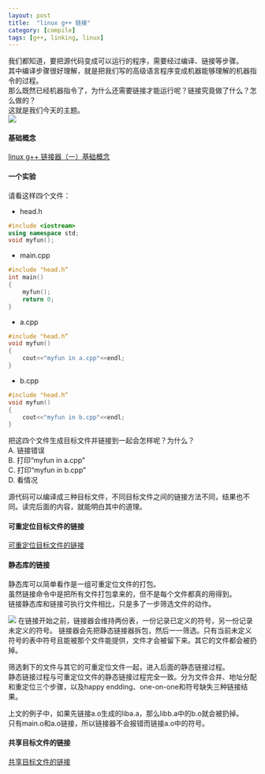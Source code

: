 ```yaml
---
layout: post
title:  "linux g++ 链接"
category: [compile]
tags: [g++, linking, linux]
---
```


我们都知道，要把源代码变成可以运行的程序，需要经过编译、链接等步骤。  
其中编译步骤很好理解，就是把我们写的高级语言程序变成机器能够理解的机器指令的过程。  
那么既然已经机器指令了，为什么还需要链接才能运行呢？链接究竟做了什么？怎么做的？  
这就是我们今天的主题。  
![](http://img.my.csdn.net/uploads/201607/25/1469431311_9533.jpg)

<!-- more -->

#### 基础概念

[ linux g++ 链接器（一）基础概念](http://windmissing.github.io/compile/2016-07/linux-g++-basic-conception.html)

#### 一个实验

请看这样四个文件：

 - head.h

```c++
#include <iostream>
using namespace std;
void myfun(); 
```

 - main.cpp

```c++
#include "head.h“
int main()
{
    myfun();
    return 0;
} 
```

 - a.cpp

```c++
#include "head.h“
void myfun()
{
    cout<<"myfun in a.cpp"<<endl; 
} 
```

 - b.cpp

```c++
#include "head.h“
void myfun()
{
    cout<<"myfun in b.cpp"<<endl; 
}
```

把这四个文件生成目标文件并链接到一起会怎样呢？为什么？  
A. 链接错误  
B. 打印“myfun in a.cpp”  
C. 打印“myfun in b.cpp”  
D. 看情况
  
源代码可以编译成三种目标文件，不同目标文件之间的链接方法不同，结果也不同。读完后面的内容，就能明白其中的道理。  


#### 可重定位目标文件的链接
[可重定位目标文件的链接](http://windmissing.github.io/compile/2016-07/static-linking-g++.html)

#### 静态库的链接  

静态库可以简单看作是一组可重定位文件的打包。  
虽然链接命令中是把所有文件打包拿来的，但不是每个文件都真的用得到。  
链接静态库和链接可执行文件相比，只是多了一步筛选文件的动作。  

![](http://img.my.csdn.net/uploads/201607/26/1469514066_2980.jpg)
在链接开始之前，链接器会维持两份表，一份记录已定义的符号，另一份记录未定义的符号。
链接器会先把静态链接器拆包，然后一一筛选。只有当前未定义符号的表中符号且能被那个文件能提供，文件才会被留下来。其它的文件都会被扔掉。

筛选剩下的文件与其它的可重定位文件一起，进入后面的静态链接过程。  
静态链接过程与可重定位文件的静态链接过程完全一致。分为文件合并、地址分配和重定位三个步骤，以及happy endding、one-on-one和符号缺失三种链接结果。

上文的例子中，如果先链接a.o生成的liba.a，那么libb.a中的b.o就会被扔掉。  
只有main.o和a.o链接，所以链接器不会报错而链接a.o中的符号。

#### 共享目标文件的链接

[共享目标文件的链接](http://windmissing.github.io/compile/2016-07/dynamic-linking-g++.html)
